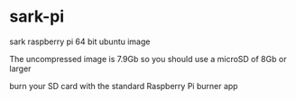 # sark-pi
sark raspberry pi 64 bit ubuntu image 

The uncompressed image is 7.9Gb so you should use a microSD of 8Gb or larger

burn your SD card with the standard Raspberry Pi burner app
